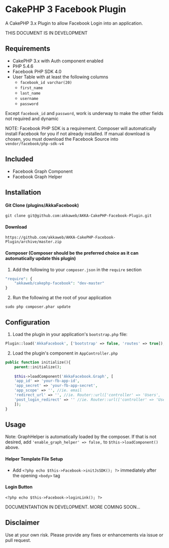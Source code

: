 # CakePHP 3 Facebook Plugin

A CakePHP 3.x Plugin to allow Facebook Login into an application.

THIS DOCUMENT IS IN DEVELOPMENT

## Requirements
- CakePHP 3.x with Auth component enabled
- PHP 5.4.6
- Facebook PHP SDK 4.0
- User Table with at least the following columns
    * `facebook_id varchar(20)`
    * `first_name`
    * `last_name`
    * `username`
    * `password`

Except `facebook_id` and `password`, work is underway to make the other fields not required and dynamic

NOTE: Facebook PHP SDK is a requirement. Composer will automatically install Facebook for you if not already installed. If manual download is chosen, you must download the Facebook Source into `vendor/facebook/php-sdk-v4`

## Included
- Facebook Graph Component
- Facebook Graph Helper

## Installation

#### Git Clone (plugins/AkkaFacebook)
`git clone git@github.com:akkaweb/AKKA-CakePHP-Facebook-Plugin.git`

#### Download
`https://github.com/akkaweb/AKKA-CakePHP-Facebook-Plugin/archive/master.zip`

#### Composer (Composer should be the preferred choice as it can automatically update this plugin)

1. Add the following to your `composer.json` in the `require` section

```php
"require": {
	"akkaweb/cakephp-facebook": "dev-master"
}
```

2. Run the following at the root of your application

```
sudo php composer.phar update
```



## Configuration

1. Load the plugin in your application's `bootstrap.php` file:

```php
Plugin::load('AkkaFacebook', ['bootstrap' => false, 'routes' => true]);
```

2. Load the plugin's component in `AppController.php` 
```php
public function initialize(){
    parent::initialize();
    
    $this->loadComponent('AkkaFacebook.Graph', [
	'app_id' => 'your-fb-app-id',
	'app_secret' => 'your-fb-app-secret',
	'app_scope' => '', //ie. email
	'redirect_url' => '', //ie. Router::url(['controller' => 'Users', 'action' => 'login'], TRUE),
	'post_login_redirect' => '' //ie. Router::url(['controller' => 'Users', 'action' => 'account'], TRUE)
    ]);
}
```

## Usage

Note: GraphHelper is automatically loaded by the composer. If that is not desired, add `'enable_graph_helper' => false,` to `$this->loadComponent()` above.

#### Helper Template File Setup

- Add `<?php echo $this->Facebook->initJsSDK(); ?>` immediately after the opening `<body>` tag

#### Login Button

`<?php echo $this->Facebook->loginLink(); ?>`



DOCUMENTANTION IN DEVELOPMENT. MORE COMING SOON...


## Disclaimer
Use at your own risk. Please provide any fixes or enhancements via issue or pull request.
